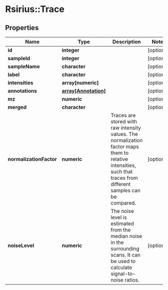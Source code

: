 # Rsirius::Trace


## Properties
Name | Type | Description | Notes
------------ | ------------- | ------------- | -------------
**id** | **integer** |  | [optional] 
**sampleId** | **integer** |  | [optional] 
**sampleName** | **character** |  | [optional] 
**label** | **character** |  | [optional] 
**intensities** | **array[numeric]** |  | [optional] 
**annotations** | [**array[Annotation]**](Annotation.md) |  | [optional] 
**mz** | **numeric** |  | [optional] 
**merged** | **character** |  | [optional] 
**normalizationFactor** | **numeric** | Traces are stored with raw intensity values. The normalization factor maps them to relative intensities,  such that traces from different samples can be compared. | [optional] 
**noiseLevel** | **numeric** | The noise level is estimated from the median noise in the surrounding scans. It can be used to  calculate signal-to-noise ratios. | [optional] 



